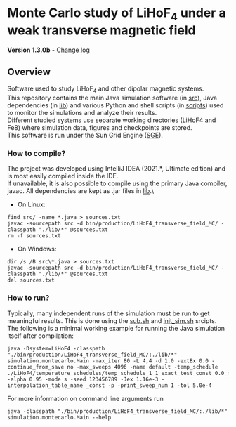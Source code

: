 # Monte Carlo study of LiHoF<sub>4</sub> under a weak transverse magnetic field 

**Version 1.3.0b** - [Change log](changelog.md)

## Overview
Software used to study LiHoF<sub>4</sub> and other dipolar magnetic systems.\
This repository contains the main Java simulation software (in [src](./src)), Java dependencies (in [lib](./lib)) and various Python and shell scripts (in [scripts](./scripts)) used to monitor the simulations and analyze their results.\
Different studied systems use separate working directories (LiHoF4 and Fe8) where simulation data, figures and checkpoints are stored.\
This software is run under the Sun Grid Engine ([SGE](http://gridscheduler.sourceforge.net/htmlman/manuals.html)).

### How to compile?
The project was developed using IntelliJ IDEA (2021.*, Ultimate edition) and is most easily compiled inside the IDE.\
If unavailable, it is also possible to compile using the primary Java compiler, javac. All dependencies are kept as .jar files in [lib](./lib).\
* On Linux:
```
find src/ -name *.java > sources.txt  
javac -sourcepath src -d bin/production/LiHoF4_transverse_field_MC/ -classpath "./lib/*" @sources.txt
rm -f sources.txt
```  
* On Windows:
```
dir /s /B src\*.java > sources.txt
javac -sourcepath src -d bin/production/LiHoF4_transverse_field_MC/ -classpath "./lib/*" @sources.txt
del sources.txt
```

### How to run?
Typically, many independent runs of the simulation must be run to get meaningful results. This is done using the [sub.sh](./scripts/sub.sh) and [init_sim.sh](./scripts/init_sim.sh) srcipts.
The following is a minimal working example for running the Java simulation itself after compilation:
```
java -Dsystem=LiHoF4 -classpath "./bin/production/LiHoF4_transverse_field_MC/:./lib/*" simulation.montecarlo.Main -max_iter 80 -L 4,4 -d 1.0 -extBx 0.0 -continue_from_save no -max_sweeps 4096 -name default -temp_schedule ./LiHoF4/temperature_schedules/temp_schedule_1_1_exact_test_const_0.0_false.txt -alpha 0.95 -mode s -seed 123456789 -Jex 1.16e-3 -interpolation_table_name _const -p -print_sweep_num 1 -tol 5.0e-4
```
For more information on command line arguments run
```
java -classpath "./bin/production/LiHoF4_transverse_field_MC/:./lib/*" simulation.montecarlo.Main --help
```